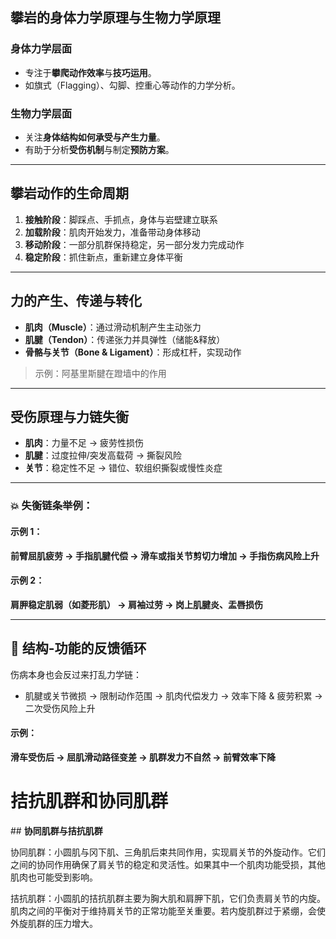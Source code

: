 ## 攀岩的身体力学原理与生物力学原理

### 身体力学层面

- 专注于**攀爬动作效率**与**技巧运用**。
- 如旗式（Flagging）、勾脚、控重心等动作的力学分析。

### 生物力学层面

- 关注**身体结构如何承受与产生力量**。
- 有助于分析**受伤机制**与制定**预防方案**。

---

## 攀岩动作的生命周期

1. **接触阶段**：脚踩点、手抓点，身体与岩壁建立联系  
2. **加载阶段**：肌肉开始发力，准备带动身体移动  
3. **移动阶段**：一部分肌群保持稳定，另一部分发力完成动作  
4. **稳定阶段**：抓住新点，重新建立身体平衡  

---

## 力的产生、传递与转化

- **肌肉（Muscle）**：通过滑动机制产生主动张力  
- **肌腱（Tendon）**：传递张力并具弹性（储能&释放）  
- **骨骼与关节（Bone & Ligament）**：形成杠杆，实现动作

> 示例：阿基里斯腱在蹬墙中的作用

---

## 受伤原理与力链失衡

- **肌肉**：力量不足 → 疲劳性损伤  
- **肌腱**：过度拉伸/突发高载荷 → 撕裂风险  
- **关节**：稳定性不足 → 错位、软组织撕裂或慢性炎症

---

### 💥 失衡链条举例：

#### 示例 1：

**前臂屈肌疲劳 → 手指肌腱代偿 → 滑车或指关节剪切力增加 → 手指伤病风险上升**

#### 示例 2：

**肩胛稳定肌弱（如菱形肌） → 肩袖过劳 → 岗上肌腱炎、盂唇损伤**

---

## 🔄 结构-功能的反馈循环

伤病本身也会反过来打乱力学链：

- 肌腱或关节微损 → 限制动作范围 → 肌肉代偿发力 → 效率下降 & 疲劳积累 → 二次受伤风险上升

#### 示例：

**滑车受伤后 → 屈肌滑动路径变差 → 肌群发力不自然 → 前臂效率下降**







# 拮抗肌群和协同肌群

\## **协同肌群与拮抗肌群**

协同肌群：小圆肌与冈下肌、三角肌后束共同作用，实现肩关节的外旋动作。它们之间的协同作用确保了肩关节的稳定和灵活性。如果其中一个肌肉功能受损，其他肌肉也可能受到影响。

拮抗肌群：小圆肌的拮抗肌群主要为胸大肌和肩胛下肌，它们负责肩关节的内旋。肌肉之间的平衡对于维持肩关节的正常功能至关重要。若内旋肌群过于紧绷，会使外旋肌群的压力增大。